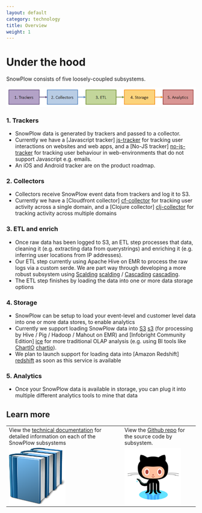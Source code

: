 ```yaml
---
layout: default
category: technology
title: Overview
weight: 1
---
```


# Under the hood

SnowPlow consists of five loosely-coupled subsystems.

![architecture][architecture]

### 1. Trackers

* SnowPlow data is generated by trackers and passed to a collector.
* Currently we have a [Javascript tracker] [js-tracker] for tracking user interactions on websites and web apps, and a [No-JS tracker] [no-js-tracker] for tracking user behaviour in web-environments that do not support Javascript e.g. emails. 
* An iOS and Android tracker are on the product roadmap.

### 2. Collectors

* Collectors receive SnowPlow event data from trackers and log it to S3.
* Currently we have a [Cloudfront collector] [cf-collector] for tracking user activity across a single domain, and a [Clojure collector] [clj-collector] for tracking activity across multiple domains

### 3. ETL and enrich

* Once raw data has been logged to S3, an ETL step processes that data, cleaning it (e.g. extracting data from querystrings) and enriching it (e.g. inferring user locations from IP addresses).
* Our ETL step currently using Apache Hive on EMR to process the raw logs via a custom serde. We are part way through developing a more robust subsystem using [Scalding] [scalding] / [Cascading] [cascading].
* The ETL step finishes by loading the data into one or more data storage options

### 4. Storage

* SnowPlow can be setup to load your event-level and customer level data into one or more data stores, to enable analytics
* Currently we support loading SnowPlow data into [S3] [s3] (for processing by Hive / Pig / Hadoop / Mahout on EMR) and [Infobright Community Edition] [ice] for more traditional OLAP analysis (e.g. using BI tools like [ChartIO] [chartio]).
* We plan to launch support for loading data into [Amazon Redshift] [redshift] as soon as this service is available

### 5. Analytics

* Once your SnowPlow data is available in storage, you can plug it into multiple different analytics tools to mine that data

## Learn more


<div id="tech-table-links">
	<table>
		<tr>
			<td>View the <a href="https://github.com/snowplow/snowplow/wiki/SnowPlow%20technical%20documentation">technical documentation</a> for detailed information on each of the SnowPlow subsystems</td>
			<td>View the <a href="http://github.com/snowplow/snowplow">Github repo</a> for the source code by subsystem.</td>
		</tr>
		<tr>
			<td><a href="https://github.com/snowplow/snowplow/wiki/SnowPlow-technical-documentation"><img src="/static/img/technical-documentation.png" width="150" /></a></td>
			<td><a href="http://github.com/snowplow/snowplow"><img src="/static/img/github-repo.png" width="150" /></a></td>
		</tr>
	</table>
</div>





[js-tracker]: https://github.com/snowplow/snowplow/tree/master/1-trackers/javascript-tracker
[no-js-tracker]: https://github.com/snowplow/snowplow/tree/master/1-trackers/no-js-tracker
[cf-collector]: https://github.com/snowplow/snowplow/tree/master/2-collectors/cloudfront-collector
[clj-collector]: https://github.com/snowplow/snowplow/tree/master/2-collectors/clojure-collector

[scalding]: https://github.com/twitter/scalding
[cascading]: http://www.cascading.org/
[chartio]: http://chartio.com/
[redshift]: http://aws.amazon.com/redshift/
[ice]: http://www.infobright.org/
[s3]: http://aws.amazon.com/s3/

[github-repo]: http://github.com/snowplow/snowplow
[snowplow-wiki]: http://github.com/snowplow/snowplow/wiki
[setup-guide]: https://github.com/snowplow/snowplow/wiki/Setting-up-SnowPlow
[tech-docs]: https://github.com/snowplow/snowplow/wiki/SnowPlow%20technical%20documentation
[architecture]: /static/img/architecture.png
